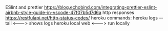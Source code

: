 ESlint and prettier
https://blog.echobind.com/integrating-prettier-eslint-airbnb-style-guide-in-vscode-47f07b5d7d6a
http responses
https://restfulapi.net/http-status-codes/
heroku commands:
heroku logs --tail <---> shows logs
heroku local web <---> run locally
